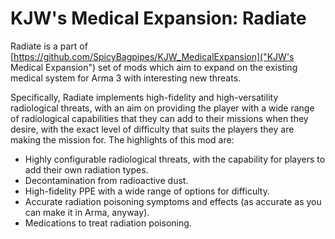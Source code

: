 # KJW's Medical Expansion: Radiate

Radiate is a part of [https://github.com/SpicyBagpipes/KJW_MedicalExpansion]("KJW's Medical Expansion") set of mods which aim to expand on the existing medical system for Arma 3 with interesting new threats.

Specifically, Radiate implements high-fidelity and high-versatility radiological threats, with an aim on providing the player with a wide range of radiological capabilities that they can add to their missions when they desire, with the exact level of difficulty that suits the players they are making the mission for. The highlights of this mod are:
  - Highly configurable radiological threats, with the capability for players to add their own radiation types.
  - Decontamination from radioactive dust.
  - High-fidelity PPE with a wide range of options for difficulty.
  - Accurate radiation poisoning symptoms and effects (as accurate as you can make it in Arma, anyway).
  - Medications to treat radiation poisoning.
